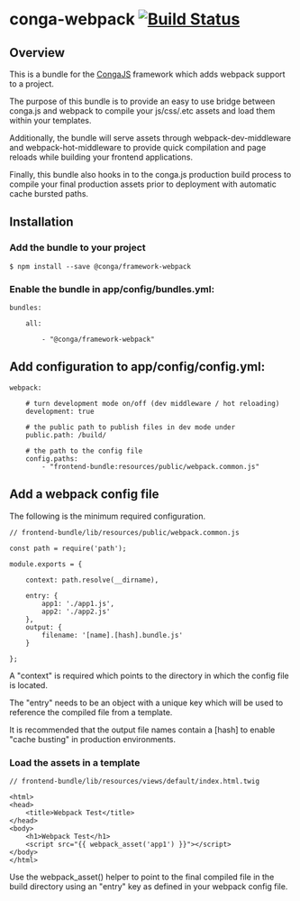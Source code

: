 # conga-webpack [![Build Status](https://secure.travis-ci.org/congajs/conga-webpack.png)](http://travis-ci.org/congajs/conga-webpack)

## Overview

This is a bundle for the [CongaJS](https://github.com/congajs/conga) framework which adds webpack support to a project.

The purpose of this bundle is to provide an easy to use bridge between conga.js and webpack to compile your js/css/.etc assets and load them within your templates.

Additionally, the bundle will serve assets through webpack-dev-middleware and webpack-hot-middleware to provide quick compilation and page reloads while building your frontend applications.

Finally, this bundle also hooks in to the conga.js production build process to compile your final production assets prior to deployment with automatic cache bursted paths.

## Installation

### Add the bundle to your project

    $ npm install --save @conga/framework-webpack

### Enable the bundle in app/config/bundles.yml:

    bundles:

        all:

            - "@conga/framework-webpack"

## Add configuration to app/config/config.yml:

    webpack:

        # turn development mode on/off (dev middleware / hot reloading)
        development: true

        # the public path to publish files in dev mode under
        public.path: /build/

        # the path to the config file
        config.paths:
            - "frontend-bundle:resources/public/webpack.common.js"

## Add a webpack config file

The following is the minimum required configuration.

    // frontend-bundle/lib/resources/public/webpack.common.js

    const path = require('path');

    module.exports = {

        context: path.resolve(__dirname),

        entry: {
            app1: './app1.js',
            app2: './app2.js'
        },
        output: {
            filename: '[name].[hash].bundle.js'
        }

    };

A "context" is required which points to the directory in which the config file is located.

The "entry" needs to be an object with a unique key which will be used to reference the compiled file from a template.

It is recommended that the output file names contain a [hash] to enable "cache busting" in production environments.

### Load the assets in a template

    // frontend-bundle/lib/resources/views/default/index.html.twig

    <html>
    <head>
        <title>Webpack Test</title>
    </head>
    <body>
        <h1>Webpack Test</h1>
        <script src="{{ webpack_asset('app1') }}"></script>
    </body>
    </html>

Use the webpack_asset() helper to point to the final compiled file in the build directory using an "entry" key as defined in your webpack config file.

